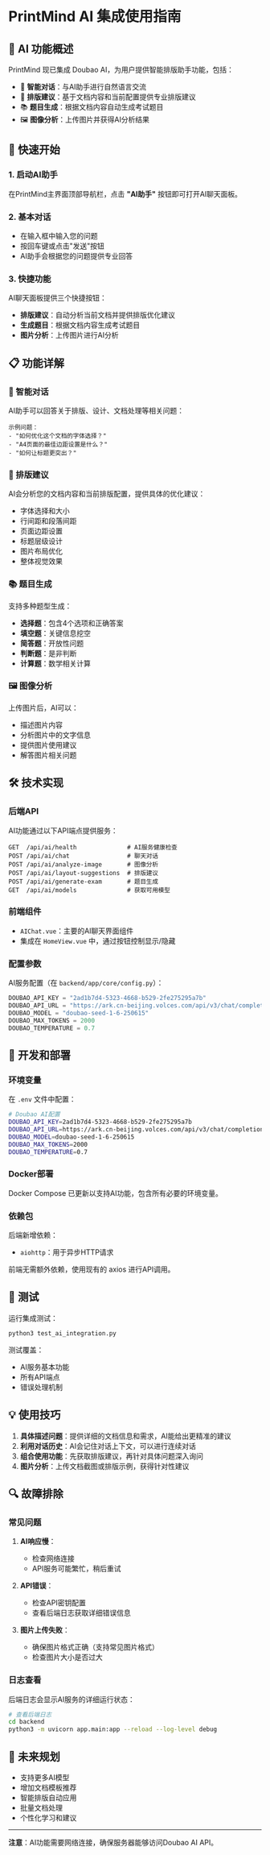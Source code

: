 # PrintMind AI 集成使用指南

## 🤖 AI 功能概述

PrintMind 现已集成 Doubao AI，为用户提供智能排版助手功能，包括：

- 💬 **智能对话**：与AI助手进行自然语言交流
- 🎨 **排版建议**：基于文档内容和当前配置提供专业排版建议
- 📚 **题目生成**：根据文档内容自动生成考试题目
- 🖼️ **图像分析**：上传图片并获得AI分析结果

## 🚀 快速开始

### 1. 启动AI助手

在PrintMind主界面顶部导航栏，点击 **"AI助手"** 按钮即可打开AI聊天面板。

### 2. 基本对话

- 在输入框中输入您的问题
- 按回车键或点击"发送"按钮
- AI助手会根据您的问题提供专业回答

### 3. 快捷功能

AI聊天面板提供三个快捷按钮：

- **排版建议**：自动分析当前文档并提供排版优化建议
- **生成题目**：根据文档内容生成考试题目
- **图片分析**：上传图片进行AI分析

## 📋 功能详解

### 💬 智能对话

AI助手可以回答关于排版、设计、文档处理等相关问题：

```
示例问题：
- "如何优化这个文档的字体选择？"
- "A4页面的最佳边距设置是什么？"
- "如何让标题更突出？"
```

### 🎨 排版建议

AI会分析您的文档内容和当前排版配置，提供具体的优化建议：

- 字体选择和大小
- 行间距和段落间距
- 页面边距设置
- 标题层级设计
- 图片布局优化
- 整体视觉效果

### 📚 题目生成

支持多种题型生成：

- **选择题**：包含4个选项和正确答案
- **填空题**：关键信息挖空
- **简答题**：开放性问题
- **判断题**：是非判断
- **计算题**：数学相关计算

### 🖼️ 图像分析

上传图片后，AI可以：

- 描述图片内容
- 分析图片中的文字信息
- 提供图片使用建议
- 解答图片相关问题

## 🛠️ 技术实现

### 后端API

AI功能通过以下API端点提供服务：

```
GET  /api/ai/health              # AI服务健康检查
POST /api/ai/chat                # 聊天对话
POST /api/ai/analyze-image       # 图像分析
POST /api/ai/layout-suggestions  # 排版建议
POST /api/ai/generate-exam       # 题目生成
GET  /api/ai/models              # 获取可用模型
```

### 前端组件

- `AIChat.vue`：主要的AI聊天界面组件
- 集成在 `HomeView.vue` 中，通过按钮控制显示/隐藏

### 配置参数

AI服务配置（在 `backend/app/core/config.py`）：

```python
DOUBAO_API_KEY = "2ad1b7d4-5323-4668-b529-2fe275295a7b"
DOUBAO_API_URL = "https://ark.cn-beijing.volces.com/api/v3/chat/completions"
DOUBAO_MODEL = "doubao-seed-1-6-250615"
DOUBAO_MAX_TOKENS = 2000
DOUBAO_TEMPERATURE = 0.7
```

## 🔧 开发和部署

### 环境变量

在 `.env` 文件中配置：

```bash
# Doubao AI配置
DOUBAO_API_KEY=2ad1b7d4-5323-4668-b529-2fe275295a7b
DOUBAO_API_URL=https://ark.cn-beijing.volces.com/api/v3/chat/completions
DOUBAO_MODEL=doubao-seed-1-6-250615
DOUBAO_MAX_TOKENS=2000
DOUBAO_TEMPERATURE=0.7
```

### Docker部署

Docker Compose 已更新以支持AI功能，包含所有必要的环境变量。

### 依赖包

后端新增依赖：
- `aiohttp`：用于异步HTTP请求

前端无需额外依赖，使用现有的 axios 进行API调用。

## 🧪 测试

运行集成测试：

```bash
python3 test_ai_integration.py
```

测试覆盖：
- AI服务基本功能
- 所有API端点
- 错误处理机制

## 💡 使用技巧

1. **具体描述问题**：提供详细的文档信息和需求，AI能给出更精准的建议
2. **利用对话历史**：AI会记住对话上下文，可以进行连续对话
3. **组合使用功能**：先获取排版建议，再针对具体问题深入询问
4. **图片分析**：上传文档截图或排版示例，获得针对性建议

## 🔍 故障排除

### 常见问题

1. **AI响应慢**：
   - 检查网络连接
   - API服务可能繁忙，稍后重试

2. **API错误**：
   - 检查API密钥配置
   - 查看后端日志获取详细错误信息

3. **图片上传失败**：
   - 确保图片格式正确（支持常见图片格式）
   - 检查图片大小是否过大

### 日志查看

后端日志会显示AI服务的详细运行状态：

```bash
# 查看后端日志
cd backend
python3 -m uvicorn app.main:app --reload --log-level debug
```

## 🎯 未来规划

- 支持更多AI模型
- 增加文档模板推荐
- 智能排版自动应用
- 批量文档处理
- 个性化学习和建议

---

**注意**：AI功能需要网络连接，确保服务器能够访问Doubao AI API。
